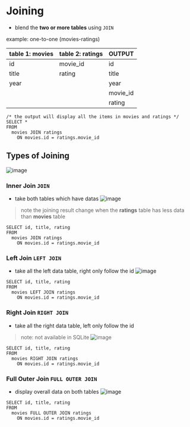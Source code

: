 # Joining
- blend the **two or more tables** using `JOIN` 

example: one-to-one (movies-ratings)

table 1: movies | table 2: ratings | OUTPUT
---- | ---- | ---- |
|id| movie_id| id|
|title| rating| title|
|year| | year|
| | | movie_id|
| | | rating|
```
/* the output will display all the items in movies and ratings */
SELECT *
FROM
  movies JOIN ratings
    ON movies.id = ratings.movie_id
```
## Types of Joining
![image](https://user-images.githubusercontent.com/80232250/170176388-ea45a8e8-92ff-4188-9201-dbf989f72d1d.png)

### Inner Join `JOIN`
- take both tables which have datas
![image](https://user-images.githubusercontent.com/80232250/170177044-b1795d7e-3b44-4162-a1a1-0ae54795f529.png)
> note
the joining result change when the **ratings** table has less data than **movies** table

```
SELECT id, title, rating
FROM
  movies JOIN ratings
    ON movies.id = ratings.movie_id
```

### Left Join `LEFT JOIN`
- take all the left data table, right only follow the id
![image](https://user-images.githubusercontent.com/80232250/170177658-a87bd38e-3db6-43a3-a260-4b45c56a1949.png)
```
SELECT id, title, rating
FROM
  movies LEFT JOIN ratings
    ON movies.id = ratings.movie_id
```

### Right Join `RIGHT JOIN`
- take all the right data table, left only follow the id
> note: not available in SQLite
![image](https://user-images.githubusercontent.com/80232250/170177855-cd29d9bb-8666-451d-b5a3-d0cfd6617e61.png)
```
SELECT id, title, rating
FROM
  movies RIGHT JOIN ratings
    ON movies.id = ratings.movie_id
```

### Full Outer Join `FULL OUTER JOIN`
- display overall data on both tables
![image](https://user-images.githubusercontent.com/80232250/170177981-85669b36-bbf8-46ce-b6e7-b3b4257ce11f.png)
```
SELECT id, title, rating
FROM
  movies FULL OUTER JOIN ratings
    ON movies.id = ratings.movie_id
```
